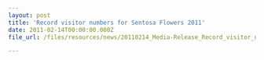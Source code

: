 ```yaml
---
layout: post
title: 'Record visitor numbers for Sentosa Flowers 2011'
date: 2011-02-14T00:00:00.000Z
file_url: /files/resources/news/20110214_Media-Release_Record_visitor_numbers_for_Sentosa_Flowers_2011.pdf

---
```


